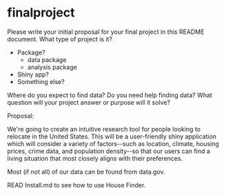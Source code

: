 # finalproject

Please write your initial proposal for your final project in this README document. What type of project is it? 

- Package?
    - data package
    - analysis package
- Shiny app? 
- Something else?

Where do you expect to find data? Do you need help finding data? What question will your project answer or purpose will it solve?

Proposal:

We're going to create an intuitive research tool for people looking to relocate in the United States. This will be a user-friendly shiny application which will consider a variety of factors--such as location, climate, housing prices, crime data, and population density--so that our users can find a living situation that most closely aligns with their preferences.

Most (if not all) of our data can be found from data.gov.


READ Install.md to see how to use House Finder.
